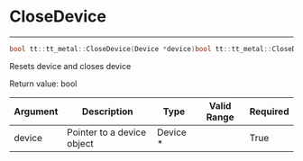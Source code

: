 # CloseDevice

---
```cpp
bool tt::tt_metal::CloseDevice(Device *device)bool tt::tt_metal::CloseDevice(Device \*device)
```

Resets device and closes device

Return value: bool

| Argument      | Description                | Type      | Valid Range      | Required       |
|---------------|----------------------------|-----------|------------------|----------------|
| device        | Pointer to a device object | Device \* |                  | True           |
